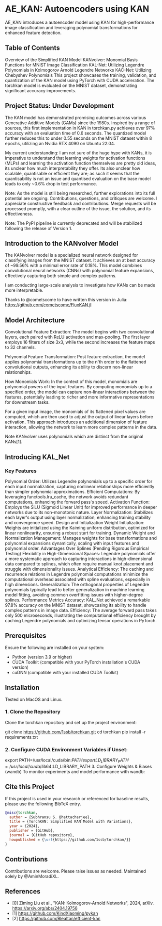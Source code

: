 # AE_KAN: Autoencoders using KAN 

AE_KAN introduces a autoencoder model using KAN for high-performance image classification and leveraging polynomial transformations for enhanced feature detection.

## Table of Contents
Overview of the Simplified KAN Model
KANvolver: Monomial Basis Functions for MNIST Image Classification
KAL-Net: Utilizing Legendre Polynomials in Kolmogorov Arnold Legendre Networks
KAC-Net: Utilizing Chebyshev Polynomials
This project showcases the training, validation, and quantization of the KAN model using PyTorch with CUDA acceleration. The torchkan model is evaluated on the MNIST dataset, demonstrating significant accuracy improvements.

## Project Status: Under Development
The KAN model has demonstrated promising outcomes across various Generative Additive Models (GAMs) since the 1980s. Inspired by a range of sources, this first implementation in KAN in torchkan.py achieves over 97% accuracy with an evaluation time of 0.6 seconds. The quantized model further reduces this to under 0.55 seconds on the MNIST dataset within 8 epochs, utilizing an Nvidia RTX 4090 on Ubuntu 22.04.

My current understanding: I am not sure of the huge hype with KANs, it is imperative to understand that learning weights for activation functions (MLPs) and learning the activation function themselves are pretty old ideas, its unclear how much interpretability they offer. Its also unclear how scalable, quantisable or efficient they are; as such it seems that the quantisability is not an issue and quantised evaluation on the base model leads to only ~0.6% drop in test performance.

Note: As the model is still being researched, further explorations into its full potential are ongoing. Contributions, questions, and critiques are welcome. I appreciate constructive feedback and contributions. Merge requests will be processed promptly, with a clear outline of the issue, the solution, and its effectiveness.

Note: The PyPI pipeline is currently deprecated and will be stabilized following the release of Version 1.

## Introduction to the KANvolver Model
The KANvolver model is a specialized neural network designed for classifying images from the MNIST dataset. It achieves an at best accuracy of ~99.56% with a minimal error rate of 0.18%. This model combines convolutional neural networks (CNNs) with polynomial feature expansions, effectively capturing both simple and complex patterns.

I am conducting large-scale analysis to investigate how KANs can be made more interpretable.

Thanks to @cometscome to have written this version in Julia: https://github.com/cometscome/FluxKAN.jl

## Model Architecture
Convolutional Feature Extraction: The model begins with two convolutional layers, each paired with ReLU activation and max-pooling. The first layer employs 16 filters of size 3x3, while the second increases the feature maps to 32 channels.

Polynomial Feature Transformation: Post feature extraction, the model applies polynomial transformations up to the n'th order to the flattened convolutional outputs, enhancing its ability to discern non-linear relationships.

How Monomials Work: In the context of this model, monomials are polynomial powers of the input features. By computing monomials up to a specified order, the model can capture non-linear interactions between the features, potentially leading to richer and more informative representations for downstream tasks.

For a given input image, the monomials of its flattened pixel values are computed, which are then used to adjust the output of linear layers before activation. This approach introduces an additional dimension of feature interaction, allowing the network to learn more complex patterns in the data.

Note KANvolver uses polynomials which are distinct from the original KANs[1].

## Introducing KAL_Net

### Key Features
Polynomial Order: Utilizes Legendre polynomials up to a specific order for each input normalization, capturing nonlinear relationships more efficiently than simpler polynomial approximations.
Efficient Computations: By leveraging functools.lru_cache, the network avoids redundant computations, enhancing the forward pass's speed.
Activation Function: Employs the SiLU (Sigmoid Linear Unit) for improved performance in deeper networks due to its non-monotonic nature.
Layer Normalization: Stabilizes each layer's output using layer normalization, enhancing training stability and convergence speed.
Design and Initialization
Weight Initialization: Weights are initialized using the Kaiming uniform distribution, optimized for linear nonlinearity, ensuring a robust start for training.
Dynamic Weight and Normalization Management: Manages weights for base transformations and polynomial expansions dynamically, scaling with input features and polynomial order.
Advantages Over Splines (Pending Rigorous Empirical Testing)
Flexibility in High-Dimensional Spaces: Legendre polynomials offer a more systematic approach to capturing interactions in high-dimensional data compared to splines, which often require manual knot placement and struggle with dimensionality issues.
Analytical Efficiency: The caching and recurrence relations in Legendre polynomial computations minimize the computational overhead associated with spline evaluations, especially in high dimensions.
Generalization: The orthogonal properties of Legendre polynomials typically lead to better generalization in machine learning model fitting, avoiding common overfitting issues with higher-degree splines.
Performance Metrics
Accuracy: KAL_Net achieved a remarkable 97.8% accuracy on the MNIST dataset, showcasing its ability to handle complex patterns in image data.
Efficiency: The average forward pass takes only 500 microseconds, illustrating the computational efficiency brought by caching Legendre polynomials and optimizing tensor operations in PyTorch.

## Prerequisites
Ensure the following are installed on your system:

* Python (version 3.9 or higher)
* CUDA Toolkit (compatible with your PyTorch installation's CUDA version)
* cuDNN (compatible with your installed CUDA Toolkit)

## Installation
Tested on MacOS and Linux.

### 1. Clone the Repository
Clone the torchkan repository and set up the project environment:

git clone https://github.com/1ssb/torchkan.git
cd torchkan
pip install -r requirements.txt

### 2. Configure CUDA Environment Variables if Unset:
export PATH=/usr/local/cuda/bin:$PATH
export LD_LIBRARY_PATH=/usr/local/cuda/lib64:$LD_LIBRARY_PATH
3. Configure Weights & Biases (wandb)
To monitor experiments and model performance with wandb:

## Cite this Project
If this project is used in your research or referenced for baseline results, please use the following BibTeX entry.
```bibtex
@misc{torchkan,
  author = {Subhransu S. Bhattacharjee},
  title = {TorchKAN: Simplified KAN Model with Variations},
  year = {2024},
  publisher = {GitHub},
  journal = {GitHub repository},
  howpublished = {\url{https://github.com/1ssb/torchkan/}}
}
```

## Contributions
Contributions are welcome. Please raise issues as needed. Maintained solely by @AminMoradiXL.

## References
* [0] Ziming Liu et al., "KAN: Kolmogorov-Arnold Networks", 2024, arXiv. https://arxiv.org/abs/2404.19756
* [1] https://github.com/KindXiaoming/pykan
* [2] https://github.com/Blealtan/efficient-kan
